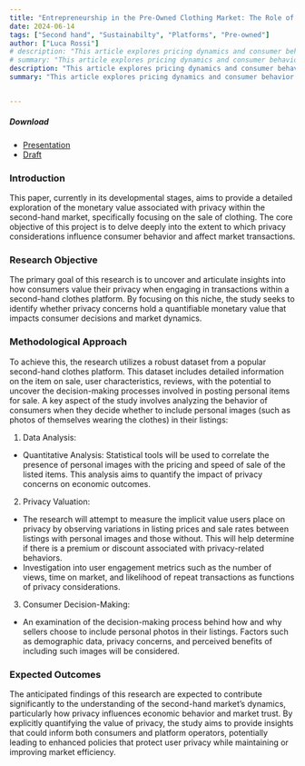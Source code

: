 ```yaml
---
title: "Entrepreneurship in the Pre-Owned Clothing Market: The Role of Pictures in Second-Hand Marketplaces" 
date: 2024-06-14
tags: ["Second hand", "Sustainabilty", "Platforms", "Pre-owned"]
author: ["Luca Rossi"]
# description: "This article explores pricing dynamics and consumer behavior in the second-hand market, emphasizing the significant role of privacy in user interactions and decision-making. It delves into how privacy concerns influence buying and selling practices, impacting overall market efficiency and trust." 
# summary: "This article explores pricing dynamics and consumer behavior in the second-hand market, emphasizing the significant role of privacy in user interactions and decision-making. It delves into how privacy concerns influence buying and selling practices, impacting overall market efficiency and trust." 
description: "This article explores pricing dynamics and consumer behavior in  second-hand marketplaces, emphasizing the significant role of privacy in user interactions and decision-making. Focusing on platforms like Tise, where users act as micro-entrepreneurs, I delve into how privacy concerns influence buying and selling practices." 
summary: "This article explores pricing dynamics and consumer behavior in the second-hand marketplaces, emphasizing the significant role of privacy in user interactions and decision-making. Focusing on platforms like Tise, where users act as micro-entrepreneurs, I delve into how privacy concerns influence buying and selling practices." 


---
```


##### Download

+ [Presentation](https://lrossi95.github.io/papers/paper3/slides_second_hand.pdf)
+ [Draft](https://lrossi95.github.io/papers/paper3/main.pdf)


### Introduction
This paper, currently in its developmental stages, aims to provide a detailed exploration of the monetary value associated with privacy within the second-hand market, specifically focusing on the sale of clothing. The core objective of this project is to delve deeply into the extent to which privacy considerations influence consumer behavior and affect market transactions.

### Research Objective

The primary goal of this research is to uncover and articulate insights into how consumers value their privacy when engaging in transactions within a second-hand clothes platform. By focusing on this niche, the study seeks to identify whether privacy concerns hold a quantifiable monetary value that impacts consumer decisions and market dynamics.

### Methodological Approach

To achieve this, the research utilizes a robust dataset from a popular second-hand clothes platform. This dataset includes detailed information on the item on sale, user characteristics, reviews, with the potential to uncover the decision-making processes involved in posting personal items for sale. A key aspect of the study involves analyzing the behavior of consumers when they decide whether to include personal images (such as photos of themselves wearing the clothes) in their listings:

1.	Data Analysis:
- Quantitative Analysis: Statistical tools will be used to correlate the presence of personal images with the pricing and speed of sale of the listed items. This analysis aims to quantify the impact of privacy concerns on economic outcomes.
2.	Privacy Valuation:
- The research will attempt to measure the implicit value users place on privacy by observing variations in listing prices and sale rates between listings with personal images and those without. This will help determine if there is a premium or discount associated with privacy-related behaviors.
- Investigation into user engagement metrics such as the number of views, time on market, and likelihood of repeat transactions as functions of privacy considerations.
3.	Consumer Decision-Making:
- An examination of the decision-making process behind how and why sellers choose to include personal photos in their listings. Factors such as demographic data, privacy concerns, and perceived benefits of including such images will be considered.
<!-- - Surveys or interviews may be conducted to directly capture consumer perspectives and motivations related to privacy in selling personal items online. -->

### Expected Outcomes

The anticipated findings of this research are expected to contribute significantly to the understanding of the second-hand market’s dynamics, particularly how privacy influences economic behavior and market trust. By explicitly quantifying the value of privacy, the study aims to provide insights that could inform both consumers and platform operators, potentially leading to enhanced policies that protect user privacy while maintaining or improving market efficiency.

